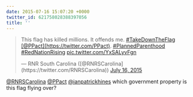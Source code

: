 ```yaml
---
date: 2015-07-16 15:07:20 +0000
twitter_id: 621758028388397056
title: ''
---
```


<blockquote class="twitter-tweet"><p lang="en" dir="ltr">This flag has killed millions. It offends me. <a href="https://twitter.com/hashtag/TakeDownTheFlag?src=hash&amp;ref_src=twsrc%5Etfw">#TakeDownTheFlag</a> <a href="https://twitter.com/PPact?ref_src=twsrc%5Etfw">[@PPact](https://twitter.com/PPact)</a>. <a href="https://twitter.com/hashtag/PlannedParenthood?src=hash&amp;ref_src=twsrc%5Etfw">#PlannedParenthood</a> <a href="https://twitter.com/hashtag/RedNationRising?src=hash&amp;ref_src=twsrc%5Etfw">#RedNationRising</a> <a href="http://t.co/YxSALyvFgn">pic.twitter.com/YxSALyvFgn</a></p>&mdash; RNR South Carolina ([@RNRSCarolina](https://twitter.com/RNRSCarolina)) <a href="https://twitter.com/RNRSCarolina/status/621686118765993984?ref_src=twsrc%5Etfw">July 16, 2015</a></blockquote>
<script async src="https://platform.twitter.com/widgets.js" charset="utf-8"></script>

[@RNRSCarolina](https://twitter.com/RNRSCarolina) [@PPact](https://twitter.com/PPact) [@ianpatrickhines](https://twitter.com/ianpatrickhines) which government property is this flag flying over?
